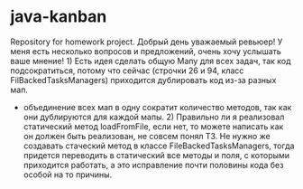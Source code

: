 # java-kanban
Repository for homework project.
	Добрый день уважаемый ревьюер!
	У меня есть несколько вопросов и предложений, очень хочу услышать ваше мнение!
	1) Есть идея сделать общую Мапу для всех задач, так код подсократиться, потому что сейчас 
(строчки 26 и 94, класс FilBackedTasksManagers) приходится дублировать код из-за разных мап.
+ объединение всех мап в одну сократит количество методов, так как они дублируются для каждой мапы.
	2) Правильно ли я реализовал статический метод loadFromFile, если нет, то можете написать 
как он должен быть реализован, не совсем понял ТЗ. Не нужно же создавать стаческий метод в 
классе FileBackedTasksManagers, тогда придется переводить в статический все методы и поля, 
с которыми приходится работать, а это исправление почти половины кода без особой на то причины. 